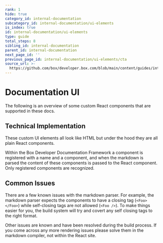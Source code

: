 ```yaml
---
rank: 1
hide: true
category_id: internal-documentation
subcategory_id: internal-documentation/ui-elements
is_index: true
id: internal-documentation/ui-elements
type: guide
total_steps: 8
sibling_id: internal-documentation
parent_id: internal-documentation
next_page_id: ''
previous_page_id: internal-documentation/ui-elements/cta
source_url: >-
  https://github.com/box/developer.box.com/blob/main/content/guides/internal-documentation/ui-elements/index.md
---
```

<!-- does not need translation -->

# Documentation UI

The following is an overview of some custom React components that are supported
in these docs.

## Technical Implementation

These custom UI elements all look like HTML but under the hood they are all
plain React components.

Within the Box Developer Documentation Framework a component is registered with
a name and a component, and when the markdown is parsed the content of these
components is passed to the React component. Only registered components are
recognized.

## Common Issues

There are a few known issues with the markdown parser. For example, the markdown
parser expects the components to have a closing tag (`<Foo></Foo>`) while
self-closing tags are not allowed (`<Foo />`). To make things easier for you,
the build system will try and covert any self closing tags to the right format.

Other issues are known and have been resolved during the build process. If you
come across any more rendering issues please solve them in the markdown
compiler, not within the React site.